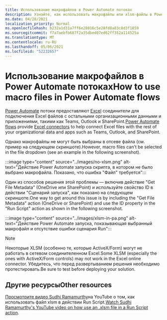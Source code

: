 ```yaml
---
title: Использование макрофайлов в Power Automate потоках
description: Узнайте, как использовать макрофайлы или xlsm-файлы в Power Automate потоках.
ms.date: 04/28/2021
localization_priority: Normal
ms.openlocfilehash: b232a1d31a7ff6e28016c5e28fd8a83c8d3f1859
ms.sourcegitcommit: f7a7aebfb687f2a35dbed07ed62ff352a114525a
ms.translationtype: MT
ms.contentlocale: ru-RU
ms.lasthandoff: 05/06/2021
ms.locfileid: "52232657"
---
```

# <a name="how-to-use-macro-files-in-power-automate-flows"></a><span data-ttu-id="bd52c-103">Использование макрофайлов в Power Automate потоках</span><span class="sxs-lookup"><span data-stu-id="bd52c-103">How to use macro files in Power Automate flows</span></span>

<span data-ttu-id="bd52c-104">[Power Automate](https://flow.microsoft.com/) потоки предоставляют [Excel](https://flow.microsoft.com/connectors/shared_excelonlinebusiness/excel-online-business/) соединители для подключения Excel файлов с остальными организационными данными и приложениями, такими как Teams, Outlook и SharePoint.</span><span class="sxs-lookup"><span data-stu-id="bd52c-104">[Power Automate flows](https://flow.microsoft.com/) provide [Excel connectors](https://flow.microsoft.com/connectors/shared_excelonlinebusiness/excel-online-business/) to help connect Excel files with the rest of your organizational data and apps such as Teams, Outlook, and SharePoint.</span></span>

<span data-ttu-id="bd52c-105">Однако макрофайлы не могут быть выбраны в отсеве файла (см. пример на следующем скриншоте).</span><span class="sxs-lookup"><span data-stu-id="bd52c-105">However, macro files can't be selected in the file dropdown (see an example in the following screenshot).</span></span>

:::image type="content" source="../images/no-xlsm.png" alt-text="Действие Power Automate запуска скрипта, в котором не было выбрано макрофайла. Показано, что ошибка &quot;Файл&quot; требуется":::

<span data-ttu-id="bd52c-107">Один из способов решения этой проблемы — включив действие "Get File Metadata" (OneDrive или SharePoint) и используйте свойство ID в действии "Сценарий запуска", как показано на следующем скриншоте.</span><span class="sxs-lookup"><span data-stu-id="bd52c-107">One way to get around this issue is by including the "Get File Metadata" action (OneDrive or SharePoint) and use the ID property in the "Run Script" action as shown in the following screenshot.</span></span>

:::image type="content" source="../images/xlsm-in-pa.png" alt-text="Действие Power Automate запуска, показывающая выбранный макрофайл и отсутствие ошибки сценария Run":::

> [!NOTE]
> <span data-ttu-id="bd52c-109">Некоторые XLSM (особенно те, которые ActiveX/Form) могут не работать в сетевом соединителенном Excel.</span><span class="sxs-lookup"><span data-stu-id="bd52c-109">Some XLSM (especially the ones with ActiveX/Form controls) may not work in the Excel online connector.</span></span> <span data-ttu-id="bd52c-110">Убедитесь, что перед развертыванием решения необходимо протестировать.</span><span class="sxs-lookup"><span data-stu-id="bd52c-110">Be sure to test before deploying your solution.</span></span>

## <a name="other-resources"></a><span data-ttu-id="bd52c-111">Другие ресурсы</span><span class="sxs-lookup"><span data-stu-id="bd52c-111">Other resources</span></span>

<span data-ttu-id="bd52c-112">[Просмотрите видео Sudhi Ramamurthy](https://youtu.be/o-H9BbywJQQ)на YouTube о том, как использовать файл xlsm в действии Run Script.</span><span class="sxs-lookup"><span data-stu-id="bd52c-112">[Watch Sudhi Ramamurthy's YouTube video on how use an .xlsm file in a Run Script action](https://youtu.be/o-H9BbywJQQ).</span></span>
